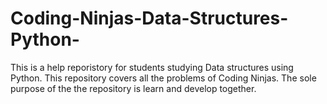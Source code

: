# Coding-Ninjas-Data-Structures-Python-
This is a help reporistory for students studying Data structures using Python.
This repository covers all the problems of Coding Ninjas.
The sole purpose of the the repository is learn and develop together.

